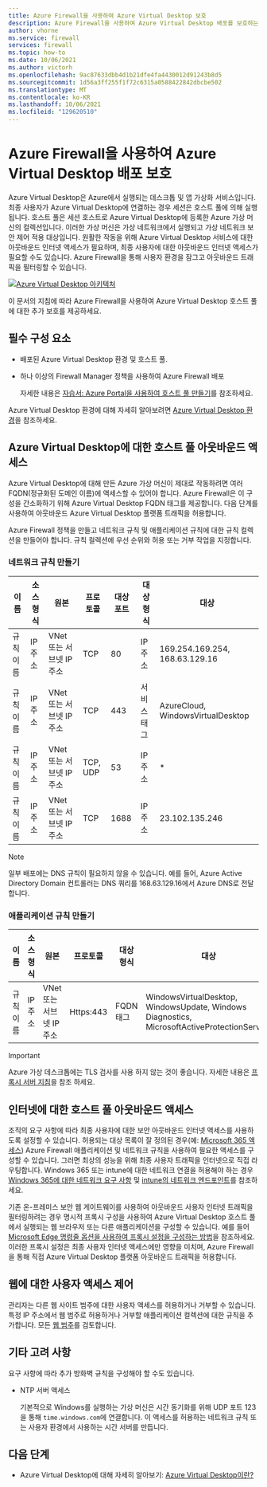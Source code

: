 ```yaml
---
title: Azure Firewall을 사용하여 Azure Virtual Desktop 보호
description: Azure Firewall을 사용하여 Azure Virtual Desktop 배포를 보호하는 방법 알아보기
author: vhorne
ms.service: firewall
services: firewall
ms.topic: how-to
ms.date: 10/06/2021
ms.author: victorh
ms.openlocfilehash: 9ac87633dbb4d1b21dfe4fa4430012d91243b8d5
ms.sourcegitcommit: 1d56a3ff255f1f72c6315a0588422842dbcbe502
ms.translationtype: MT
ms.contentlocale: ko-KR
ms.lasthandoff: 10/06/2021
ms.locfileid: "129620510"
---
```

# <a name="use-azure-firewall-to-protect-azure-virtual-desktop-deployments"></a>Azure Firewall을 사용하여 Azure Virtual Desktop 배포 보호

Azure Virtual Desktop은 Azure에서 실행되는 데스크톱 및 앱 가상화 서비스입니다. 최종 사용자가 Azure Virtual Desktop에 연결하는 경우 세션은 호스트 풀에 의해 실행됩니다. 호스트 풀은 세션 호스트로 Azure Virtual Desktop에 등록한 Azure 가상 머신의 컬렉션입니다. 이러한 가상 머신은 가상 네트워크에서 실행되고 가상 네트워크 보안 제어 적용 대상입니다. 원활한 작동을 위해 Azure Virtual Desktop 서비스에 대한 아웃바운드 인터넷 액세스가 필요하며, 최종 사용자에 대한 아웃바운드 인터넷 액세스가 필요할 수도 있습니다. Azure Firewall을 통해 사용자 환경을 잠그고 아웃바운드 트래픽을 필터링할 수 있습니다.

[ ![Azure Virtual Desktop 아키텍처](media/protect-windows-virtual-desktop/windows-virtual-desktop-architecture-diagram.png) ](media/protect-windows-virtual-desktop/windows-virtual-desktop-architecture-diagram.png#lightbox)

이 문서의 지침에 따라 Azure Firewall을 사용하여 Azure Virtual Desktop 호스트 풀에 대한 추가 보호를 제공하세요.

## <a name="prerequisites"></a>필수 구성 요소

 - 배포된 Azure Virtual Desktop 환경 및 호스트 풀.
 - 하나 이상의 Firewall Manager 정책을 사용하여 Azure Firewall 배포

   자세한 내용은 [자습서: Azure Portal을 사용하여 호스트 풀 만들기](../virtual-desktop/create-host-pools-azure-marketplace.md)를 참조하세요.

Azure Virtual Desktop 환경에 대해 자세히 알아보려면 [Azure Virtual Desktop 환경](../virtual-desktop/environment-setup.md)을 참조하세요.

## <a name="host-pool-outbound-access-to-azure-virtual-desktop"></a>Azure Virtual Desktop에 대한 호스트 풀 아웃바운드 액세스

Azure Virtual Desktop에 대해 만든 Azure 가상 머신이 제대로 작동하려면 여러 FQDN(정규화된 도메인 이름)에 액세스할 수 있어야 합니다. Azure Firewall은 이 구성을 간소화하기 위해 Azure Virtual Desktop FQDN 태그를 제공합니다. 다음 단계를 사용하여 아웃바운드 Azure Virtual Desktop 플랫폼 트래픽을 허용합니다.

Azure Firewall 정책을 만들고 네트워크 규칙 및 애플리케이션 규칙에 대한 규칙 컬렉션을 만들어야 합니다. 규칙 컬렉션에 우선 순위와 허용 또는 거부 작업을 지정합니다.

### <a name="create-network-rules"></a>네트워크 규칙 만들기

| 이름      | 소스 형식 | 원본                    | 프로토콜 | 대상 포트 | 대상 형식 | 대상                       |
| --------- | ----------- | ------------------------- | -------- | ----------------- | ---------------- | --------------------------------- |
| 규칙 이름 | IP 주소  | VNet 또는 서브넷 IP 주소 | TCP      | 80                | IP 주소       | 169.254.169.254, 168.63.129.16    |
| 규칙 이름 | IP 주소  | VNet 또는 서브넷 IP 주소 | TCP      | 443               | 서비스 태그      | AzureCloud, WindowsVirtualDesktop |
| 규칙 이름 | IP 주소  | VNet 또는 서브넷 IP 주소 | TCP, UDP | 53                | IP 주소       | *                                 |
|규칙 이름  | IP 주소  | VNet 또는 서브넷 IP 주소 | TCP      | 1688              | IP 주소       | 23.102.135.246                    |

> [!NOTE]
> 일부 배포에는 DNS 규칙이 필요하지 않을 수 있습니다. 예를 들어, Azure Active Directory Domain 컨트롤러는 DNS 쿼리를 168.63.129.16에서 Azure DNS로 전달합니다.

### <a name="create-application-rules"></a>애플리케이션 규칙 만들기

| 이름      | 소스 형식 | 원본                    | 프로토콜   | 대상 형식 | 대상                                                                                 |
| --------- | ----------- | ------------------------- | ---------- | ---------------- | ------------------------------------------------------------------------------------------- |
| 규칙 이름 | IP 주소  | VNet 또는 서브넷 IP 주소 | Https:443  | FQDN 태그         | WindowsVirtualDesktop, WindowsUpdate, Windows Diagnostics, MicrosoftActiveProtectionService |

> [!IMPORTANT]
> Azure 가상 데스크톱에는 TLS 검사를 사용 하지 않는 것이 좋습니다. 자세한 내용은 [프록시 서버 지침](../virtual-desktop/proxy-server-support.md#dont-use-ssl-termination-on-the-proxy-server)을 참조 하세요.

## <a name="host-pool-outbound-access-to-the-internet"></a>인터넷에 대한 호스트 풀 아웃바운드 액세스

조직의 요구 사항에 따라 최종 사용자에 대한 보안 아웃바운드 인터넷 액세스를 사용하도록 설정할 수 있습니다. 허용되는 대상 목록이 잘 정의된 경우(예: [Microsoft 365 액세스](/microsoft-365/enterprise/microsoft-365-ip-web-service)) Azure Firewall 애플리케이션 및 네트워크 규칙을 사용하여 필요한 액세스를 구성할 수 있습니다. 그러면 최상의 성능을 위해 최종 사용자 트래픽을 인터넷으로 직접 라우팅합니다. Windows 365 또는 intune에 대한 네트워크 연결을 허용해야 하는 경우 [Windows 365에 대한 네트워크 요구 사항](/windows-365/requirements-network#allow-network-connectivity) 및 [intune의 네트워크 엔드포인트](/mem/intune/fundamentals/intune-endpoints)를 참조하세요.

기존 온-프레미스 보안 웹 게이트웨이를 사용하여 아웃바운드 사용자 인터넷 트래픽을 필터링하려는 경우 명시적 프록시 구성을 사용하여 Azure Virtual Desktop 호스트 풀에서 실행되는 웹 브라우저 또는 다른 애플리케이션을 구성할 수 있습니다. 예를 들어 [Microsoft Edge 명령줄 옵션을 사용하여 프록시 설정을 구성하는 방법](/deployedge/edge-learnmore-cmdline-options-proxy-settings)을 참조하세요. 이러한 프록시 설정은 최종 사용자 인터넷 액세스에만 영향을 미치며, Azure Firewall을 통해 직접 Azure Virtual Desktop 플랫폼 아웃바운드 트래픽을 허용합니다.

## <a name="control-user-access-to-the-web"></a>웹에 대한 사용자 액세스 제어

관리자는 다른 웹 사이트 범주에 대한 사용자 액세스를 허용하거나 거부할 수 있습니다. 특정 IP 주소에서 웹 범주로 허용하거나 거부할 애플리케이션 컬렉션에 대한 규칙을 추가합니다. 모든 [웹 범주](web-categories.md)를 검토합니다.

## <a name="additional-considerations"></a>기타 고려 사항

요구 사항에 따라 추가 방화벽 규칙을 구성해야 할 수도 있습니다.

- NTP 서버 액세스

  기본적으로 Windows를 실행하는 가상 머신은 시간 동기화를 위해 UDP 포트 123을 통해 `time.windows.com`에 연결합니다. 이 액세스를 허용하는 네트워크 규칙 또는 사용자 환경에서 사용하는 시간 서버를 만듭니다.

## <a name="next-steps"></a>다음 단계

- Azure Virtual Desktop에 대해 자세히 알아보기: [Azure Virtual Desktop이란?](../virtual-desktop/overview.md)
